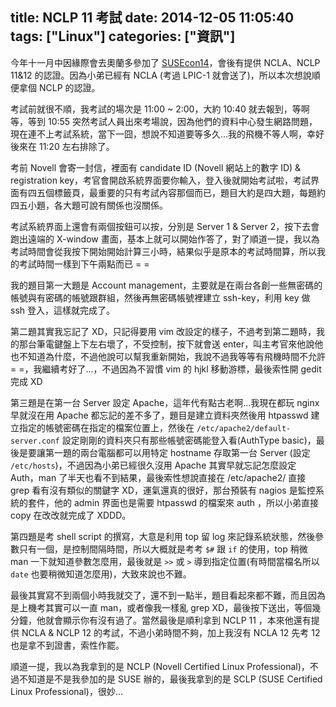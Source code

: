 title: NCLP 11 考試
date: 2014-12-05 11:05:40
tags: ["Linux"]
categories: ["資訊"]
---

今年十一月中因緣際會去奧蘭多參加了 [SUSEcon14](http://susecon.com)，會後有提供 NCLA、NCLP 11&12 的認證。因為小弟已經有 NCLA (考過 LPIC-1 就會送了)，所以本次想說順便拿個 NCLP 的認證。

考試前就很不順，我考試的場次是 11:00 ~ 2:00，大約 10:40 就去報到，等啊等，等到 10:55 突然考試人員出來考場說，因為他們的資料中心發生網路問題，現在連不上考試系統，當下一囧，想說不知道要等多久...我的飛機不等人啊，幸好後來在 11:20 左右排除了。

<!--more-->

考前 Novell 會寄一封信，裡面有 candidate ID (Novell 網站上的數字 ID) & registration key，考官會開啟系統界面要你輸入，登入後就開始考試啦，考試界面有四五個標籤頁，最重要的只有考試內容那個而已，題目大約是四大題，每題約四五小題，各大題可說有關係也沒關係。

考試系統界面上還會有兩個按鈕可以按，分別是 Server 1 & Server 2，按下去會跑出遠端的 X-window 畫面，基本上就可以開始作答了，對了順道一提，我以為考試時間會從我按下開始開始計算三小時，結果似乎是原本的考試時間算，所以我的考試時間一樣到下午兩點而已 = =

我的題目第一大題是 Account management，主要就是在兩台各創一些無密碼的帳號與有密碼的帳號跟群組，然後再無密碼帳號裡建立 ssh-key，利用 key 做 ssh 登入，這樣就完成了。

第二題其實我忘記了 XD，只記得要用 vim 改設定的樣子，不過考到第二題時，我的那台筆電鍵盤上下左右壞了，不受控制，按下就會送 enter，叫主考官來他說他也不知道為什麼，不過他說可以幫我重新開始，我說不過我等等有飛機時間不允許= =，我繼續考好了...，不過因為不習慣 vim 的 hjkl 移動游標，最後索性開 gedit 完成 XD

第三題是在第一台 Server 設定 Apache，這年代有點古老啊...我現在都玩 nginx 早就沒在用 Apache 都忘記的差不多了，題目是建立資料夾然後用 htpasswd 建立指定的帳號密碼在指定的檔案位置上，然後在 `/etc/apache2/default-server.conf` 設定剛剛的資料夾只有那些帳號密碼能登入看(AuthType basic)，最後是要讓第一題的兩台電腦都可以用特定 hostname 存取第一台 Server (設定 `/etc/hosts`)，不過因為小弟已經很久沒用 Apache 其實早就忘記怎麼設定 Auth，man 了半天也看不到結果，最後索性想說直接在 /etc/apache2/ 直接 grep 看有沒有類似的關鍵字 XD，運氣還真的很好，那台預裝有 nagios 是監控系統的套件，他的 admin 界面也是需要 htpasswd 的檔案來 auth ，所以小弟直接 copy 在改改就完成了 XDDD。

第四題是考 shell script 的撰寫，大意是利用 top 留 log 來記錄系統狀態，然後參數只有一個，是控制間隔時間，所以大概就是考考 `$#` 跟 `if` 的使用，top 稍微 man 一下就知道參數怎麼用，最後就是 `>>` 或 `>` 導到指定位置(有時間當檔名所以 `date` 也要稍微知道怎麼用)，大致來說也不難。

最後其實寫不到兩個小時我就交了，還不到一點半，題目看起來都不難，而且因為是上機考其實可以一直 man，或者像我一樣亂 grep XD，最後按下送出，等個幾分鐘，他就會顯示你有沒有過了。當然最後是順利拿到 NCLP 11 ，本來他還有提供 NCLA & NCLP 12 的考試，不過小弟時間不夠，加上我沒有 NCLA 12 先考 12 也是拿不到證書，索性作罷。

順道一提，我以為我拿到的是 NCLP (Novell Certified Linux Professional)，不過不知道是不是我參加的是 SUSE 辦的，最後我拿到的是 SCLP (SUSE Certified Linux Professional)，很妙...